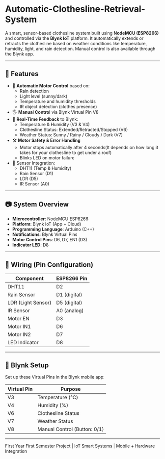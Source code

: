 # Automatic-Clothesline-Retrieval-System

A smart, sensor-based clothesline system built using **NodeMCU (ESP8266)** and controlled via the **Blynk IoT** platform. It automatically extends or retracts the clothesline based on weather conditions like temperature, humidity, light, and rain detection. Manual control is also available through the Blynk app.

---

## 🚀 Features

- 🧠 **Automatic Motor Control** based on:
  - Rain detection
  - Light level (sunny/dark)
  - Temperature and humidity thresholds
  - IR object detection (clothes presence)
- 🖐️ **Manual Control** via Blynk Virtual Pin V8
- 📲 **Real-Time Feedback** to Blynk:
  - Temperature & Humidity (V3 & V4)
  - Clothesline Status: Extended/Retracted/Stopped (V6)
  - Weather Status: Sunny / Rainy / Cloudy / Dark (V7)
- 🛠️ **Motor Safety & Error Handling**
  - Motor stops automatically after 4 seconds(It depends on how long it takes for your clothesline to get under a roof)
  - Blinks LED on motor failure
- 🧪 Sensor Integration:
  - DHT11 (Temp & Humidity)
  - Rain Sensor (D1)
  - LDR (D5)
  - IR Sensor (A0)

---

## 📷 System Overview

- **Microcontroller**: NodeMCU ESP8266
- **Platform**: Blynk IoT (App + Cloud)
- **Programming Language**: Arduino (C++)
- **Notifications**: Blynk Virtual Pins
- **Motor Control Pins**: D6, D7, EN1 (D3)
- **Indicator LED**: D8

---

## 🧰 Wiring (Pin Configuration)

| Component          | ESP8266 Pin |
|--------------------|-------------|
| DHT11              | D2          |
| Rain Sensor        | D1 (digital)|
| LDR (Light Sensor) | D5 (digital)|
| IR Sensor          | A0 (analog) |
| Motor EN           | D3          |
| Motor IN1          | D6          |
| Motor IN2          | D7          |
| LED Indicator      | D8          |

---

## 📄 Blynk Setup

Set up these Virtual Pins in the Blynk mobile app:

| Virtual Pin | Purpose                        |
|-------------|--------------------------------|
| V3          | Temperature (°C)               |
| V4          | Humidity (%)                   |
| V6          | Clothesline Status             |
| V7          | Weather Status                 |
| V8          | Manual Control (Button: 0/1)   |

---

First Year First Semester Project | IoT Smart Systems | Mobile + Hardware Integration
